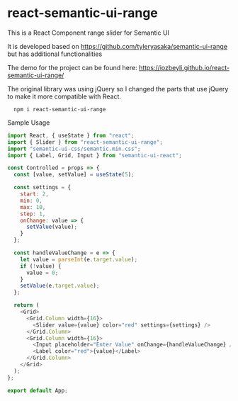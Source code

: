 # react-semantic-ui-range

This is a React Component range slider for Semantic UI

It is developed based on https://github.com/tyleryasaka/semantic-ui-range but has additional functionalities

The demo for the project can be found here: https://iozbeyli.github.io/react-semantic-ui-range/

The original library was using jQuery so I changed the parts that use jQuery to make it more compatible with React.

```
  npm i react-semantic-ui-range
```

Sample Usage

```javascript
import React, { useState } from "react";
import { Slider } from "react-semantic-ui-range";
import "semantic-ui-css/semantic.min.css";
import { Label, Grid, Input } from "semantic-ui-react";

const Controlled = props => {
  const [value, setValue] = useState(5);

  const settings = {
    start: 2,
    min: 0,
    max: 10,
    step: 1,
    onChange: value => {
      setValue(value);
    }
  };

  const handleValueChange = e => {
    let value = parseInt(e.target.value);
    if (!value) {
      value = 0;
    }
    setValue(e.target.value);
  };

  return (
    <Grid>
      <Grid.Column width={16}>
        <Slider value={value} color="red" settings={settings} />
      </Grid.Column>
      <Grid.Column width={16}>
        <Input placeholder="Enter Value" onChange={handleValueChange} />
        <Label color="red">{value}</Label>
      </Grid.Column>
    </Grid>
  );
};

export default App;
```
